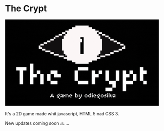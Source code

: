 # The Crypt

![](assets/title01.gif)

It's a 2D game made whit javascript, HTML 5 nad CSS 3.

New updates coming soon 🔜 ...



